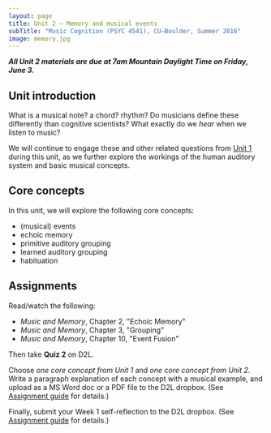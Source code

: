 ```yaml
---
layout: page
title: Unit 2 – Memory and musical events
subTitle: "Music Cognition (PSYC 4541), CU–Boulder, Summer 2016"
image: memory.jpg
---
```


***All Unit 2 materials are due at 7am Mountain Daylight Time on Friday, June 3.***

## Unit introduction

What is a musical note? a chord? rhythm? Do musicians define these differently than cognitive scientists? What exactly do we *hear* when we listen to music?

We will continue to engage these and other related questions from [Unit 1](/unit1/) during this unit, as we further explore the workings of the human auditory system and basic musical concepts.


## Core concepts

In this unit, we will explore the following core concepts:

- (musical) events  
- echoic memory  
- primitive auditory grouping  
- learned auditory grouping  
- habituation  


## Assignments

Read/watch the following:

- *Music and Memory*, Chapter 2, "Echoic Memory"  
- *Music and Memory*, Chapter 3, "Grouping"  
- *Music and Memory*, Chapter 10, "Event Fusion"  

Then take **Quiz 2** on D2L.

Choose *one core concept from Unit 1* and *one core concept from Unit 2*. Write a paragraph explanation of each concept with a musical example, and upload as a MS Word doc or a PDF file to the D2L dropbox. (See [Assignment guide](/assessments) for details.)

Finally, submit your Week 1 self-reflection to the D2L dropbox. (See [Assignment guide](/assessments) for details.)
